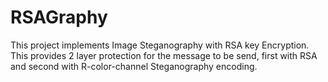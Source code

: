 # RSAGraphy
This project implements Image Steganography with RSA key Encryption. This provides 2 layer protection for the message to be send, first with RSA and second with R-color-channel  Steganography encoding.
